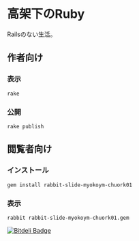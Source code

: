 # 高架下のRuby

Railsのない生活。

## 作者向け

### 表示

    rake

### 公開

    rake publish

## 閲覧者向け

### インストール

    gem install rabbit-slide-myokoym-chuork01

### 表示

    rabbit rabbit-slide-myokoym-chuork01.gem



[![Bitdeli Badge](https://d2weczhvl823v0.cloudfront.net/myokoym/rabbit-slide-myokoym-chuork01/trend.png)](https://bitdeli.com/free "Bitdeli Badge")

